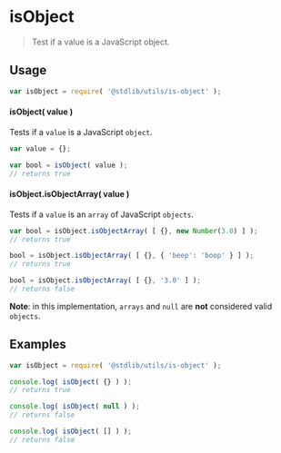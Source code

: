 isObject
======
> Test if a value is a JavaScript object.


<!-- <usage> -->
## Usage

``` javascript
var isObject = require( '@stdlib/utils/is-object' );
```


#### isObject( value )

Tests if a `value` is a JavaScript `object`.

``` javascript
var value = {};

var bool = isObject( value );
// returns true
```

#### isObject.isObjectArray( value )

Tests if a `value` is an `array` of JavaScript `objects`.

``` javascript
var bool = isObject.isObjectArray( [ {}, new Number(3.0) ] );
// returns true

bool = isObject.isObjectArray( [ {}, { 'beep': 'boop' } ] );
// returns true

bool = isObject.isObjectArray( [ {}, '3.0' ] );
// returns false
```

<!-- </usage> -->

<!-- <notes> -->
__Note__: in this implementation, `arrays` and `null` are __not__ considered valid `objects`.
<!-- </notes> -->

<!-- <examples> -->
## Examples

``` javascript
var isObject = require( '@stdlib/utils/is-object' );

console.log( isObject( {} ) );
// returns true

console.log( isObject( null ) );
// returns false

console.log( isObject( [] ) );
// returns false
```
<!-- </examples> -->

<!-- <links> -->
<!-- </links> -->
